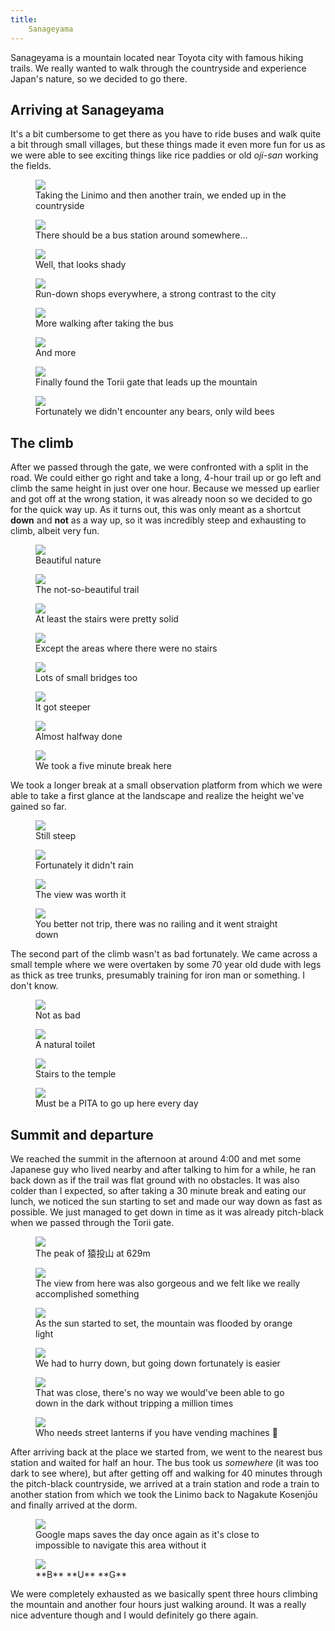 ```yaml
---
title:
    Sanageyama
---
```


Sanageyama is a mountain located near Toyota city with famous hiking trails. We
really wanted to walk through the countryside and experience Japan's nature, so
we decided to go there.

## Arriving at Sanageyama

 It's a bit cumbersome to get there as you have to ride buses and walk quite a
 bit through small villages, but these things made it even more fun for us as
 we were able to see exciting things like rice paddies or old *oji-san*
 working the fields.

<div class="images">
<figure><img src="/res/sanageyama/arrival_0.jpg" />
<figcaption>Taking the Linimo and then another train, we ended up in the countryside</figcaption></figure>
<figure><img src="/res/sanageyama/arrival_1.jpg" />
<figcaption>There should be a bus station around somewhere...</figcaption></figure>
<figure><img src="/res/sanageyama/arrival_2.jpg" />
<figcaption>Well, that looks shady</figcaption></figure>
<figure><img src="/res/sanageyama/arrival_3.jpg" />
<figcaption>Run-down shops everywhere, a strong contrast to the city</figcaption></figure>
<figure><img src="/res/sanageyama/arrival_4.jpg" />
<figcaption>More walking after taking the bus</figcaption></figure>
<figure><img src="/res/sanageyama/arrival_5.jpg" />
<figcaption>And more</figcaption></figure>
<figure><img src="/res/sanageyama/arrival_6.jpg" />
<figcaption>Finally found the Torii gate that leads up the mountain</figcaption></figure>
<figure><img src="/res/sanageyama/arrival_7.jpg" />
<figcaption>Fortunately we didn't encounter any bears, only wild bees</figcaption></figure>
</div>

## The climb

After we passed through the gate, we were confronted with a split in the road.
We could either go right and take a long, 4-hour trail up or go left and climb
the same height in just over one hour. Because we messed up earlier and got off
at the wrong station, it was already noon so we decided to go for the quick way
up. As it turns out, this was only meant as a shortcut **down** and **not** as
a way up, so it was incredibly steep and exhausting to climb, albeit very fun.

<div class="images">
<figure><img src="/res/sanageyama/first_ascend_0.jpg" />
<figcaption>Beautiful nature</figcaption></figure>
<figure><img src="/res/sanageyama/first_ascend_1.jpg" />
<figcaption>The not-so-beautiful trail</figcaption></figure>
<figure><img src="/res/sanageyama/first_ascend_2.jpg" />
<figcaption>At least the stairs were pretty solid</figcaption></figure>
<figure><img src="/res/sanageyama/first_ascend_3.jpg" />
<figcaption>Except the areas where there were no stairs</figcaption></figure>
<figure><img src="/res/sanageyama/first_ascend_4.jpg" />
<figcaption>Lots of small bridges too</figcaption></figure>
<figure><img src="/res/sanageyama/first_ascend_5.jpg" />
<figcaption>It got steeper</figcaption></figure>
<figure><img src="/res/sanageyama/first_ascend_6.jpg" />
<figcaption>Almost halfway done</figcaption></figure>
<figure><img src="/res/sanageyama/first_ascend_7.jpg" />
<figcaption>We took a five minute break here</figcaption></figure>
</div>

We took a longer break at a small observation platform from which we were able
to take a first glance at the landscape and realize the height we've gained so
far.

<div class="images">
<figure><img src="/res/sanageyama/first_stop_0.jpg" />
<figcaption>Still steep</figcaption></figure>
<figure><img src="/res/sanageyama/first_stop_1.jpg" />
<figcaption>Fortunately it didn't rain</figcaption></figure>
<figure><img src="/res/sanageyama/first_stop_2.jpg" />
<figcaption>The view was worth it</figcaption></figure>
<figure><img src="/res/sanageyama/first_stop_3.jpg" />
<figcaption>You better not trip, there was no railing and it went straight down</figcaption></figure>
</div>

The second part of the climb wasn't as bad fortunately. We came across a small
temple where we were overtaken by some 70 year old dude with legs as thick as
tree trunks, presumably training for iron man or something. I don't know.

<div class="images">
<figure><img src="/res/sanageyama/second_ascend_0.jpg" />
<figcaption>Not as bad</figcaption></figure>
<figure><img src="/res/sanageyama/second_ascend_1.jpg" />
<figcaption>A natural toilet</figcaption></figure>
<figure><img src="/res/sanageyama/second_ascend_2.jpg" />
<figcaption>Stairs to the temple</figcaption></figure>
<figure><img src="/res/sanageyama/second_ascend_3.jpg" />
<figcaption>Must be a PITA to go up here every day</figcaption></figure>
</div>

## Summit and departure

We reached the summit in the afternoon at around 4:00 and met some Japanese guy
who lived nearby and after talking to him for a while, he ran back down as if
the trail was flat ground with no obstacles. It was also colder than I
expected, so after taking a 30 minute break and eating our lunch, we noticed
the sun starting to set and made our way down as fast as possible. We just managed
to get down in time as it was already pitch-black when we passed through the
Torii gate.

<div class="images">
<figure><img src="/res/sanageyama/peak_0.jpg" />
<figcaption>The peak of 猿投山 at 629m</figcaption></figure>
<figure><img src="/res/sanageyama/peak_1.jpg" />
<figcaption>The view from here was also gorgeous and we felt like we really accomplished something</figcaption></figure>
<figure><img src="/res/sanageyama/descent_0.jpg" />
<figcaption>As the sun started to set, the mountain was flooded by orange light</figcaption></figure>
<figure><img src="/res/sanageyama/descent_1.jpg" />
<figcaption>We had to hurry down, but going down fortunately is easier</figcaption></figure>
<figure><img src="/res/sanageyama/descent_2.jpg" />
<figcaption>That was close, there's no way we would've been able to go down in the dark without tripping a million times</figcaption></figure>
<figure><img src="/res/sanageyama/descent_3.jpg" />
<figcaption>Who needs street lanterns if you have vending machines 🙏</figcaption></figure>
</div>

After arriving back at the place we started from, we went to the nearest bus
station and waited for half an hour. The bus took us *somewhere* (it was too
dark to see where), but after getting off and walking for 40 minutes through
the pitch-black countryside, we arrived at a train station and rode a train to
another station from which we took the Linimo back to Nagakute Kosenjōu and
finally arrived at the dorm.

<div class="images">
<figure><img src="/res/sanageyama/return_0.jpg" />
<figcaption>Google maps saves the day once again as it's close to impossible to navigate this area without it</figcaption></figure>
<figure><img src="/res/sanageyama/return_1.jpg" />
<figcaption>**B** **U** **G**</figcaption></figure>
</div>

We were completely exhausted as we basically spent three hours climbing the
mountain and another four hours just walking around. It was a really nice
adventure though and I would definitely go there again.
